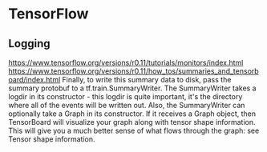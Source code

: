 # TensorFlow

## Logging
https://www.tensorflow.org/versions/r0.11/tutorials/monitors/index.html
https://www.tensorflow.org/versions/r0.11/how_tos/summaries_and_tensorboard/index.html
Finally, to write this summary data to disk, pass the summary protobuf to a tf.train.SummaryWriter.
The SummaryWriter takes a logdir in its constructor - this logdir is quite important, it's the directory where all of the events will be written out. Also, the SummaryWriter can optionally take a Graph in its constructor. If it receives a Graph object, then TensorBoard will visualize your graph along with tensor shape information. This will give you a much better sense of what flows through the graph: see Tensor shape information.
